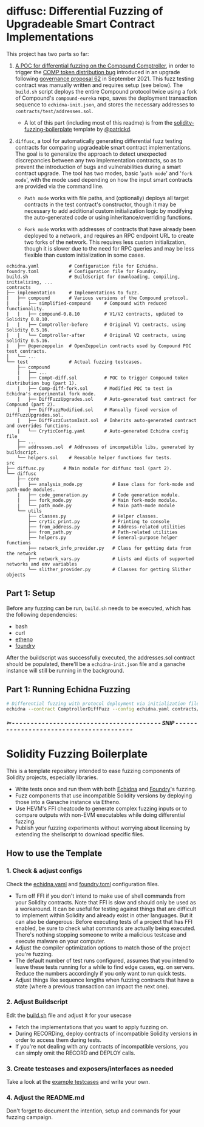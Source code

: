 # diffusc: Differential Fuzzing of Upgradeable Smart Contract Implementations

This project has two parts so far:

1. [A POC for differential fuzzing on the Compound Comptroller](contracts/test/compound/Comptroller-diff.sol), in order to trigger the [COMP token distribution bug](https://twitter.com/Mudit__Gupta/status/1443454940165263360) introduced in an upgrade following [governance proposal 62](https://compound.finance/governance/proposals/62) in September 2021. This fuzz testing contract was manually written and requires setup (see below). The `build.sh` script deploys the entire Compound protocol twice using a fork of Compound's `compound-eureka` repo, saves the deployment transaction sequence to `echidna-init.json`, and stores the necessary addresses to `contracts/test/addresses.sol`.
    - A lot of this part (including most of this readme) is from the [solidity-fuzzing-boilerplate](https://github.com/patrickd-/solidity-fuzzing-boilerplate) template by [@patrickd](https://github.com/patrickd-).

2. `diffusc`, a tool for automatically generating differential fuzz testing contracts for comparing upgradeable smart contract implementations. The goal is to generalize the approach to detect unexpected discrepancies between any two implementation contracts, so as to prevent the introduction of bugs and vulnerabilities during a smart contract upgrade. The tool has two modes, basic '`path mode`' and '`fork mode`', with the mode used depending on how the input smart contracts are provided via the command line. 
    - `Path mode` works with file paths, and (optionally) deploys all target contracts in the test contract's constructor, though it may be necessary to add additional custom initialization logic by modifying the auto-generated code or using inheritance/overriding functions. 
    
    - `Fork mode` works with addresses of contracts that have already been deployed to a network, and requires an RPC endpoint URL to create two forks of the network. This requires less custom initialization, though it is slower due to the need for RPC queries and may be less flexible than custom initialization in some cases.


```
echidna.yaml           # Configuration file for Echidna.
foundry.toml           # Configuration file for Foundry.
build.sh               # Buildscript for downloading, compiling, initializing, ...
contracts
├── implementation     # Implementations to fuzz.
|   ├── compound       # Various versions of the Compound protocol.
|   |   ├── simplified-compound     # Compound with reduced functionality.
|   |   ├── compound-0.8.10         # V1/V2 contracts, updated to Solidity 0.8.10.
|   |   ├── Comptroller-before      # Original V1 contracts, using Solidity 0.5.16.
|   |   └── Comptroller-after       # Original V2 contracts, using Solidity 0.5.16.
|   ├── @openzeppelin  # OpenZeppelin contracts used by Compound POC test contracts.
│   └── ...
└── test               # Actual fuzzing testcases.
    ├── compound
    |   ├── ...
    |   ├── Compt-diff.sol          # POC to trigger Compound token distribution bug (part 1).
    |   ├── Comp-diff-fork.sol      # Modified POC to test in Echidna's experimental fork mode.
    |   ├── DiffFuzzUpgrades.sol    # Auto-generated test contract for Compound (part 2).
    |   ├── DiffFuzzModified.sol    # Manually fixed version of DiffFuzzUpgrades.sol.
    |   ├── DiffFuzzCustomInit.sol  # Inherits auto-generated contract and overrides functions.
    |   └── CryticConfig.yaml       # Auto-generated Echidna config file
    ├── ...
    ├── addresses.sol  # Addresses of incompatible libs, generated by buildscript.
    └── helpers.sol    # Reusable helper functions for tests.
src
├── diffusc.py       # Main module for diffusc tool (part 2).
└── diffusc
    ├── core
    |   ├── analysis_mode.py           # Base class for fork-mode and path-mode modules.
    |   ├── code_generation.py         # Code generation module.
    |   ├── fork_mode.py               # Main fork-mode module.
    |   └── path_mode.py               # Main path-mode module
    └── utils
        ├── classes.py                 # Helper classes.
        ├── crytic_print.py            # Printing to console
        ├── from_address.py            # Address-related utilities
        ├── from_path.py               # Path-related utilities
        ├── helpers.py                 # General-purpose helper functions
        ├── network_info_provider.py   # Class for getting data from the network
        ├── network_vars.py            # Lists and dicts of supported networks and env variables
        └── slither_provider.py        # Classes for getting Slither objects
```

## Part 1: Setup

Before any fuzzing can be run, `build.sh` needs to be executed, which has the following dependencies:

- bash
- curl
- [etheno](https://github.com/crytic/etheno)
- [foundry](https://book.getfoundry.sh/getting-started/installation.html)

After the buildscript was successfully executed, the addresses.sol contract should be populated, there'll be a `echidna-init.json` file and a ganache instance will still be running in the background.

## Part 1: Running Echidna Fuzzing

```bash
# Differential fuzzing with protocol deployment via initialization file:
echidna --contract ComptrollerDiffFuzz --config echidna.yaml contracts/test/compound/Comp-diff.sol
```


##### ✂ - - - - - - - - - - - - - - - - - - - - - - - - - - - - - - - - - - - - - - - - SNIP - - - - - - - - - - - - - - - - - - - - - - - - - - - - - - - - - - - - - - - -

# Solidity Fuzzing Boilerplate

This is a template repository intended to ease fuzzing components of Solidity projects, especially libraries.

- Write tests once and run them with both [Echidna](https://github.com/crytic/echidna) and [Foundry](https://book.getfoundry.sh/forge/fuzz-testing.html)'s fuzzing.
- Fuzz components that use incompatible Solidity versions by deploying those into a Ganache instance via Etheno.
- Use HEVM's FFI cheatcode to generate complex fuzzing inputs or to compare outputs with non-EVM executables while doing differential fuzzing.
- Publish your fuzzing experiments without worrying about licensing by extending the shellscript to download specific files.

## How to use the Template

### 1. Check & adjust configs

Check the [echidna.yaml](echidna.yaml) and [foundry.toml](foundry.toml) configuration files.

- Turn off FFI if you don't intend to make use of shell commands from your Solidity contracts. Note that FFI is slow and should only be used as a workaround. It can be useful for testing against things that are difficult to implement within Solidity and already exist in other languages. But it can also be dangerous: Before executing tests of a project that has FFI enabled, be sure to check what commands are actually being executed. There's nothing stopping someone to write a malicious testcase and execute malware on your computer.
- Adjust the compiler optimization options to match those of the project you're fuzzing.
- The default number of test runs configured, assumes that you intend to leave these tests running for a while to find edge cases, eg. on servers. Reduce the numbers accordingly if you only want to run quick tests.
- Adjust things like sequence lengths when fuzzing contracts that have a state (where a previous transaction can impact the next one).

### 2. Adjust Buildscript

Edit the [build.sh](build.sh) file and adjust it for your usecase

- Fetch the implementations that you want to apply fuzzing on.
- During RECORDing, deploy contracts of incompatible Solidity versions in order to access them during tests.
- If you're not dealing with any contracts of incompatible versions, you can simply omit the RECORD and DEPLOY calls.

### 3. Create testcases and exposers/interfaces as needed

Take a look at the [example testcases](contracts/test/example) and write your own.

### 4. Adjust the README.md

Don't forget to document the intention, setup and commands for your fuzzing campaign.
